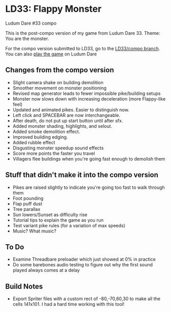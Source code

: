 # LD33: Flappy Monster
Ludum Dare #33 compo

This is the post-compo version of my game from Ludum Dare 33. Theme: You are the monster.

For the compo version submitted to LD33, go to the [LD33/compo branch](https://github.com/scriptorum/LD33/tree/compo). You can also [play the game](http://ludumdare.com/compo/ludum-dare-33/?action=preview&uid=17811) on Ludum Dare

## Changes from the compo version
- Slight camera shake on building demolition
- Smoother movement on monster positioning
- Revised map generator leads to fewer impossible pike/building setups
- Monster now slows down with increasing deceleration (more Flappy-like feel)
- Updated and animated pikes. Easier to distinguish now.
- Left click and SPACEBAR are now interchangeable.
- After death, do not put up start button until after sfx.
- Added monster shading, highlights, and selout.
- Added smoke demolition effect.
- Improved building edging.
- Added rubble effect
- Disgusting monster speedup sound effects
- Score more points the faster you travel
- Villagers flee buildings when you're going fast enough to demolish them

## Stuff that didn't make it into the compo version
- Pikes are raised slightly to indicate you're going too fast to walk through them
- Foot pounding
- Flap puff dust
- Tree parallax
- Sun lowers/Sunset as difficulty rise
- Tutorial tips to explain the game as you run
- Test variant pike rules (for a variation of max speeds)
- Music? What music?

## To Do
- Examine Threadbare preloader which just showed at 0% in practice
- Do some barebones audio testing to figure out why the first sound played always comes at a delay

## Build Notes
- Export Spriter files with a custom rect of -80,-70,60,30 to make all the cells 141x101. I had a hard time working with this tool!



